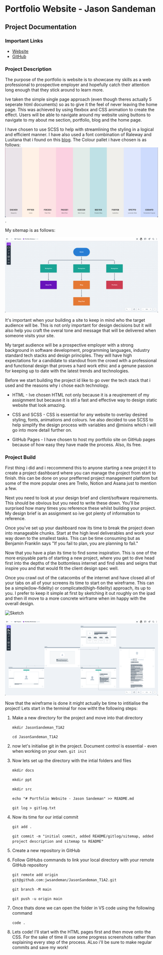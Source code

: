 # Portfolio Website - Jason Sandeman

## Project Documentation

### Important Links

- [Website]()
- [GitHub]()

### Project Description

The purpose of the portfolio is website is to showcase my skills as a web professional to prospective employer and hopefully catch their attention long enough that they stick around to learn more.

Ive taken the simple single page approach (even though theres actually 5 seperate html documents) so as to give it the feel of never leaving the home page. This was achieved by using flexbox and CSS animation to create the effect. Users will be able to navigate around my website using buttons to navigate to my about me section, portfolio, blog and the home page.

I have chosen to use SCSS to help with streamlining the styling in a logical and efficient manner. I have also used a font combination of Raleway and Lusitana that i found on this [blog](https://inkbotdesign.com/font-combinations/). The Colour pallet i have chosen is as follows: ![Colour Palette](./docs/colourpalette.png).

My sitemap is as follows:

![Sitemap](./docs/sitemap.png)

It's important when your building a site to keep in mind who the target audience will be. This is not only important for design decisions but it will also help you craft the overal tone and message that will be delivered when someone visits your site.

My target audience will be a prospective employer with a strong background in software development, programming languages, industry standard tech stacks and design principles. They will have high expectations for a candidate to standout from the crowd with a professional and functional design that proves a hard work ethic and a genune passion for keeping up to date with the latest trends and technologies.

Before we start building the project id like to go over the tech stack that i used and the reasons why i chose each technology.

- HTML - Ive chosen HTML not only because it is a reuqirement of my assignment but because it is stil a fast and effective way to design static website that look amazing.

- CSS and SCSS - CSS is essential for any website to overlay desired styling, fonts, animations and colours. Ive also decided to use SCSS to help simplify the design process with variables and @mixins which i will go into more detail further on.

- GitHub Pages - I have chosen to host my portfolio site on GitHub pages because of how easy they have made the process. Also, its free.

### Project Build

First thing i did and i reccommend this to anyone starting a new project it to create a project dashboard where you can manage the project from start to finish. this can be done on your prefferred project management platform but some of the more popular ones are Trello, Notion and Asana just to mention a few.

Next you need to look at your design brief and client/software requirements. This should be obvious but you need to write these down. You'll be surprised how many times you reference these whilst building your project. My design brief is an assignment so ive got plenty of information to reference.

Once you've set up your dashboard now its time to break the project down into manageable chunks. Start at the high level deliverables and work your way down to the smallest tasks. This can be time consuming but as Benjamin Franklin says "If you fail to plan, you are planning to fail."

Now that you have a plan its time to find some inspiration. This is one of the more enjoyable parts of starting a new project, where you get to dive head first into the depths of the bottomless internet and find sites and seigns that inspire you and that would fit the client design spec well.

Once you crawl out of the catacombs of the internet and have closed all of your tabs on all of your screens its time to start on the wireframe. This can be a simple(low-fidelity) or complicated(high-fidelity) approach, its up to you. I prefer to keep it simple at first by sketching it out roughly on the ipad and then ill move to a more concrete wirframe when im happy with the overall design.

![Sketch](./docs/sketch.png)

![wireframe](./docs/wireframe.png)

Now that the wireframe is done it might actually be time to intitialise the project! Lets start in the terminal for now witht the following steps:

1. Make a new directory for the project and move into that directory

   `mkdir JasonSandeman_T1A2`

   `cd JasonSandeman_T1A2`

2. now let's initialise git in the project. Document control is essential - even when working on your own.
   `git init`

3. Now lets set up the directory with the intial folders and files

   `mkdir docs`

   `mkdir ppt`

   `mkdir src`

   `echo "# Portfolio Website - Jason Sandeman" >> README.md`

   `git log > gitlog.txt`

4. Now its time for our intial commit

   `git add .`

   `git commit -m "initial commit, added README/gitlog/sitemap, added project description and sitemap to README"`

5. Create a new repository in GitHub

6. Follow GitHubs commands to link your local directory with your remote GitHub repository

   `git remote add origin git@github.com:jwsandeman/JasonSandeman_T1A2.git`

   `git branch -M main`

   `git push -u origin main`

7. Once thats done we can open the folder in VS code using the following command

   `code .`

8. Lets code! I'll start with the HTML pages first and then move onto the CSS. For the sake of time ill use some progress screenshots rather than explaining every step of the process. ALso i'll be sure to make regular commits and save my work!
